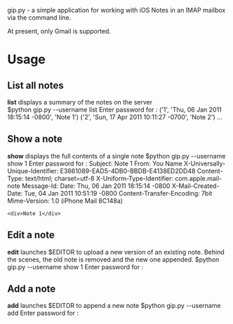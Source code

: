 gip.py - a simple application for working with iOS Notes in an IMAP
mailbox via the command line. 

At present, only Gmail is supported.

Usage
=====

List all notes
--------------
**list** displays a summary of the notes on the server   
    $python gip.py --username <your-gmail-address> list
    Enter password for <your-gmail-address>:
    ('1', 'Thu, 06 Jan 2011 18:15:14 -0800', 'Note 1')
    ('2', 'Sun, 17 Apr 2011 10:11:27 -0700', 'Note 2')
    ...

Show a note
-----------
**show** displays the full contents of a single note
    $python gip.py --username <your-gmail-address> show 1
    Enter password for <your-gmail-address>:
    Subject: Note 1
    From: You Name <your-gmail-address>
    X-Universally-Unique-Identifier: E3861089-EAD5-4DB0-BBDB-E4138ED2DD48
    Content-Type: text/html;
            charset=utf-8
    X-Uniform-Type-Identifier: com.apple.mail-note
    Message-Id: <someId>
    Date: Thu, 06 Jan 2011 18:15:14 -0800
    X-Mail-Created-Date: Tue, 04 Jan 2011 10:51:19 -0800
    Content-Transfer-Encoding: 7bit
    Mime-Version: 1.0 (iPhone Mail 8C148a)
    
    <div>Note 1</div>

Edit a note
-----------
**edit** launches $EDITOR to upload a new version of an existing note. Behind the scenes, the old note is removed and the new one appended.
    $python gip.py --username <your-gmail-address> show 1
    Enter password for <your-gmail-address>:

Add a note
----------
**add** launches $EDITOR to append a new note
    $python gip.py --username <your-gmail-address> add
    Enter password for <your-gmail-address>:
